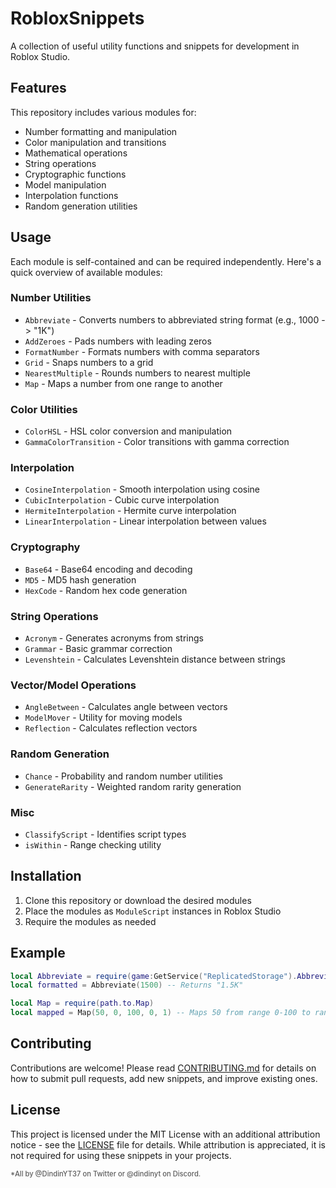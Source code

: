 # RobloxSnippets

A collection of useful utility functions and snippets for development in Roblox Studio.

## Features

This repository includes various modules for:

- Number formatting and manipulation
- Color manipulation and transitions
- Mathematical operations
- String operations
- Cryptographic functions
- Model manipulation
- Interpolation functions
- Random generation utilities

## Usage

Each module is self-contained and can be required independently. Here's a quick overview of available modules:

### Number Utilities
- `Abbreviate` - Converts numbers to abbreviated string format (e.g., 1000 -> "1K")
- `AddZeroes` - Pads numbers with leading zeros
- `FormatNumber` - Formats numbers with comma separators
- `Grid` - Snaps numbers to a grid
- `NearestMultiple` - Rounds numbers to nearest multiple
- `Map` - Maps a number from one range to another

### Color Utilities
- `ColorHSL` - HSL color conversion and manipulation
- `GammaColorTransition` - Color transitions with gamma correction

### Interpolation
- `CosineInterpolation` - Smooth interpolation using cosine
- `CubicInterpolation` - Cubic curve interpolation
- `HermiteInterpolation` - Hermite curve interpolation
- `LinearInterpolation` - Linear interpolation between values

### Cryptography
- `Base64` - Base64 encoding and decoding
- `MD5` - MD5 hash generation
- `HexCode` - Random hex code generation

### String Operations
- `Acronym` - Generates acronyms from strings
- `Grammar` - Basic grammar correction
- `Levenshtein` - Calculates Levenshtein distance between strings

### Vector/Model Operations
- `AngleBetween` - Calculates angle between vectors
- `ModelMover` - Utility for moving models
- `Reflection` - Calculates reflection vectors

### Random Generation
- `Chance` - Probability and random number utilities
- `GenerateRarity` - Weighted random rarity generation

### Misc
- `ClassifyScript` - Identifies script types
- `isWithin` - Range checking utility

## Installation

1. Clone this repository or download the desired modules
2. Place the modules as `ModuleScript` instances in Roblox Studio
3. Require the modules as needed

## Example

```lua
local Abbreviate = require(game:GetService("ReplicatedStorage").Abbreviate)
local formatted = Abbreviate(1500) -- Returns "1.5K"

local Map = require(path.to.Map)
local mapped = Map(50, 0, 100, 0, 1) -- Maps 50 from range 0-100 to range 0-1
```

## Contributing

Contributions are welcome! Please read [CONTRIBUTING.md](CONTRIBUTING.md) for details on how to submit pull requests, add new snippets, and improve existing ones.

## License

This project is licensed under the MIT License with an additional attribution notice - see the [LICENSE](LICENSE) file for details. While attribution is appreciated, it is not required for using these snippets in your projects.

<span style="font-size:80%;opacity:0.7;font-weight:500;">*All by @DindinYT37 on Twitter or @dindinyt on Discord.</span>